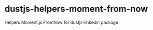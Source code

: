 dustjs-helpers-moment-from-now
==============================

Helpers Moment.js FromNow for dustjs-linkedin package
